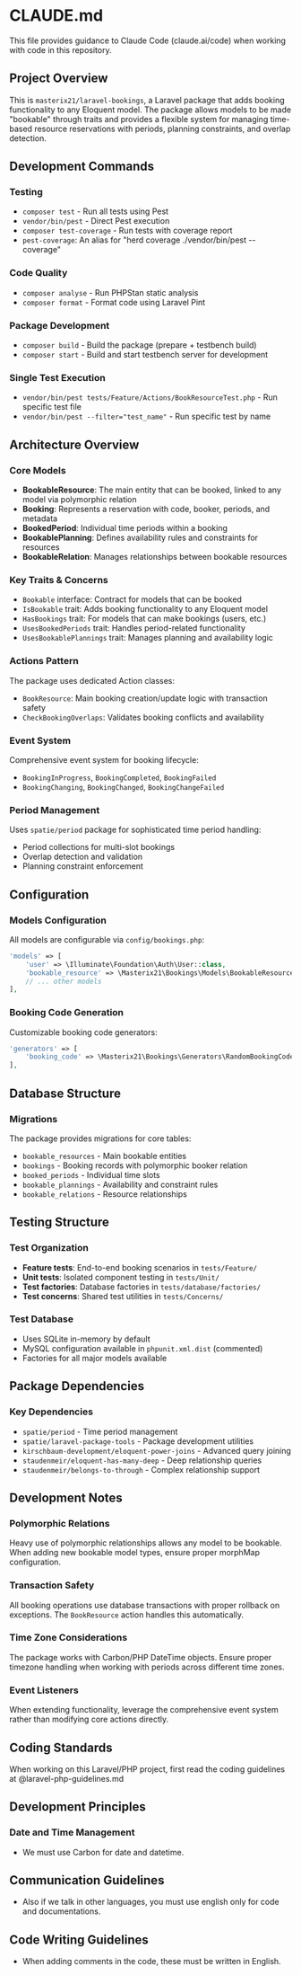 # CLAUDE.md

This file provides guidance to Claude Code (claude.ai/code) when working with code in this repository.

## Project Overview

This is `masterix21/laravel-bookings`, a Laravel package that adds booking functionality to any Eloquent model. The package allows models to be made "bookable" through traits and provides a flexible system for managing time-based resource reservations with periods, planning constraints, and overlap detection.

## Development Commands

### Testing
- `composer test` - Run all tests using Pest
- `vendor/bin/pest` - Direct Pest execution
- `composer test-coverage` - Run tests with coverage report
- `pest-coverage`: An alias for "herd coverage ./vendor/bin/pest --coverage"

### Code Quality
- `composer analyse` - Run PHPStan static analysis
- `composer format` - Format code using Laravel Pint

### Package Development
- `composer build` - Build the package (prepare + testbench build)
- `composer start` - Build and start testbench server for development

### Single Test Execution
- `vendor/bin/pest tests/Feature/Actions/BookResourceTest.php` - Run specific test file
- `vendor/bin/pest --filter="test_name"` - Run specific test by name

## Architecture Overview

### Core Models
- **BookableResource**: The main entity that can be booked, linked to any model via polymorphic relation
- **Booking**: Represents a reservation with code, booker, periods, and metadata
- **BookedPeriod**: Individual time periods within a booking
- **BookablePlanning**: Defines availability rules and constraints for resources
- **BookableRelation**: Manages relationships between bookable resources

### Key Traits & Concerns
- `Bookable` interface: Contract for models that can be booked
- `IsBookable` trait: Adds booking functionality to any Eloquent model
- `HasBookings` trait: For models that can make bookings (users, etc.)
- `UsesBookedPeriods` trait: Handles period-related functionality
- `UsesBookablePlannings` trait: Manages planning and availability logic

### Actions Pattern
The package uses dedicated Action classes:
- `BookResource`: Main booking creation/update logic with transaction safety
- `CheckBookingOverlaps`: Validates booking conflicts and availability

### Event System
Comprehensive event system for booking lifecycle:
- `BookingInProgress`, `BookingCompleted`, `BookingFailed`
- `BookingChanging`, `BookingChanged`, `BookingChangeFailed`

### Period Management
Uses `spatie/period` package for sophisticated time period handling:
- Period collections for multi-slot bookings
- Overlap detection and validation
- Planning constraint enforcement

## Configuration

### Models Configuration
All models are configurable via `config/bookings.php`:

```php
'models' => [
    'user' => \Illuminate\Foundation\Auth\User::class,
    'bookable_resource' => \Masterix21\Bookings\Models\BookableResource::class,
    // ... other models
],
```

### Booking Code Generation
Customizable booking code generators:
```php
'generators' => [
    'booking_code' => \Masterix21\Bookings\Generators\RandomBookingCode::class,
],
```

## Database Structure

### Migrations
The package provides migrations for core tables:
- `bookable_resources` - Main bookable entities
- `bookings` - Booking records with polymorphic booker relation
- `booked_periods` - Individual time slots
- `bookable_plannings` - Availability and constraint rules
- `bookable_relations` - Resource relationships

## Testing Structure

### Test Organization
- **Feature tests**: End-to-end booking scenarios in `tests/Feature/`
- **Unit tests**: Isolated component testing in `tests/Unit/`
- **Test factories**: Database factories in `tests/database/factories/`
- **Test concerns**: Shared test utilities in `tests/Concerns/`

### Test Database
- Uses SQLite in-memory by default
- MySQL configuration available in `phpunit.xml.dist` (commented)
- Factories for all major models available

## Package Dependencies

### Key Dependencies
- `spatie/period` - Time period management
- `spatie/laravel-package-tools` - Package development utilities
- `kirschbaum-development/eloquent-power-joins` - Advanced query joining
- `staudenmeir/eloquent-has-many-deep` - Deep relationship queries
- `staudenmeir/belongs-to-through` - Complex relationship support

## Development Notes

### Polymorphic Relations
Heavy use of polymorphic relationships allows any model to be bookable. When adding new bookable model types, ensure proper morphMap configuration.

### Transaction Safety
All booking operations use database transactions with proper rollback on exceptions. The `BookResource` action handles this automatically.

### Time Zone Considerations
The package works with Carbon/PHP DateTime objects. Ensure proper timezone handling when working with periods across different time zones.

### Event Listeners
When extending functionality, leverage the comprehensive event system rather than modifying core actions directly.
## Coding Standards
When working on this Laravel/PHP project, first read the coding guidelines at @laravel-php-guidelines.md

## Development Principles

### Date and Time Management
- We must use Carbon for date and datetime.

## Communication Guidelines
- Also if we talk in other languages, you must use english only for code and documentations.

## Code Writing Guidelines
- When adding comments in the code, these must be written in English.